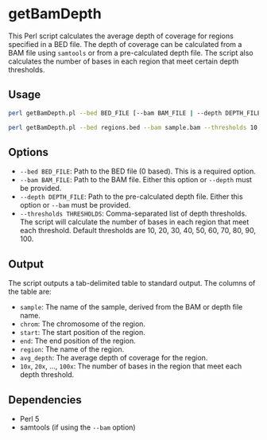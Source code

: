 # getBamDepth

This Perl script calculates the average depth of coverage for regions specified in a BED file. The depth of coverage can be calculated from a BAM file using `samtools` or from a pre-calculated depth file. The script also calculates the number of bases in each region that meet certain depth thresholds.

## Usage

```bash
perl getBamDepth.pl --bed BED_FILE [--bam BAM_FILE | --depth DEPTH_FILE] [--thresholds THRESHOLDS]
```

```bash
perl getBamDepth.pl --bed regions.bed --bam sample.bam --thresholds 10,30,50
```

## Options

- `--bed BED_FILE`: Path to the BED file (0 based). This is a required option.
- `--bam BAM_FILE`: Path to the BAM file. Either this option or `--depth` must be provided.
- `--depth DEPTH_FILE`: Path to the pre-calculated depth file. Either this option or `--bam` must be provided.
- `--thresholds THRESHOLDS`: Comma-separated list of depth thresholds. The script will calculate the number of bases in each region that meet each threshold. Default thresholds are 10, 20, 30, 40, 50, 60, 70, 80, 90, 100.

## Output

The script outputs a tab-delimited table to standard output. The columns of the table are:

- `sample`: The name of the sample, derived from the BAM or depth file name.
- `chrom`: The chromosome of the region.
- `start`: The start position of the region.
- `end`: The end position of the region.
- `region`: The name of the region.
- `avg_depth`: The average depth of coverage for the region.
- `10x`, `20x`, ..., `100x`: The number of bases in the region that meet each depth threshold.

## Dependencies

- Perl 5
- samtools (if using the `--bam` option)
